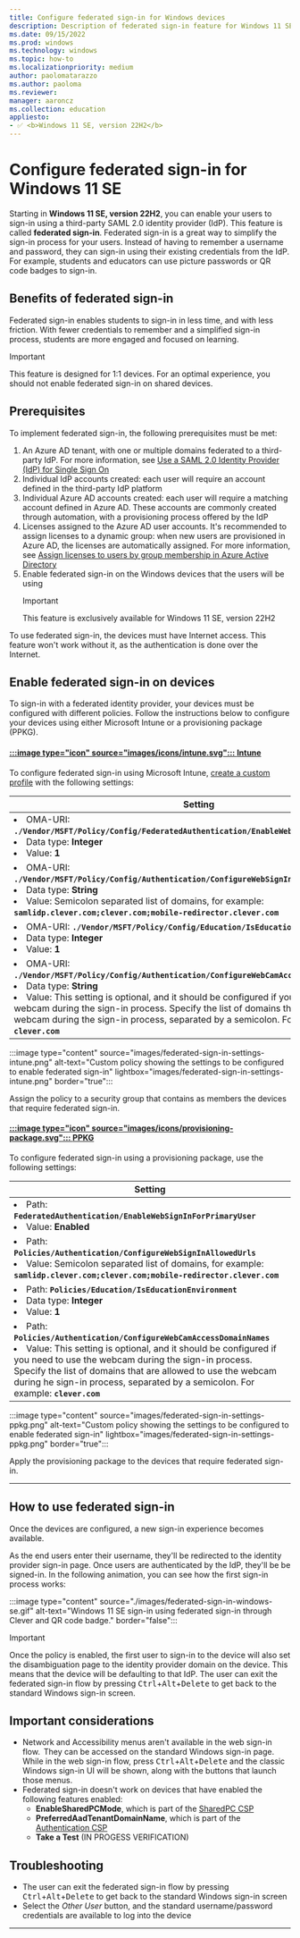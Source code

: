 ```yaml
---
title: Configure federated sign-in for Windows devices
description: Description of federated sign-in feature for Windows 11 SE and how to configure it via Intune
ms.date: 09/15/2022
ms.prod: windows
ms.technology: windows
ms.topic: how-to
ms.localizationpriority: medium
author: paolomatarazzo
ms.author: paoloma
ms.reviewer:
manager: aaroncz
ms.collection: education
appliesto:
- ✅ <b>Windows 11 SE, version 22H2</b>
---
```


<!-- MAXADO-6286399 -->
# Configure federated sign-in for Windows 11 SE

Starting in **Windows 11 SE, version 22H2**, you can enable your users to sign-in using a third-party SAML 2.0 identity provider (IdP). This feature is called **federated sign-in**. Federated sign-in is a great way to simplify the sign-in process for your users. Instead of having to remember a username and password, they can sign-in using their existing credentials from the IdP. For example, students and educators can use picture passwords or QR code badges to sign-in.

## Benefits of federated sign-in

Federated sign-in enables students to sign-in in less time, and with less friction.
With fewer credentials to remember and a simplified sign-in process, students are more engaged and focused on learning.
> [!IMPORTANT]
> This feature is designed for 1:1 devices. For an optimal experience, you should not enable federated sign-in on shared devices.

## Prerequisites

To implement federated sign-in, the following prerequisites must be met:

1. An Azure AD tenant, with one or multiple domains federated to a third-party IdP. For more information, see [Use a SAML 2.0 Identity Provider (IdP) for Single Sign On][AZ-1]
1. Individual IdP accounts created: each user will require an account defined in the third-party IdP platform
1. Individual Azure AD accounts created: each user will require a matching account defined in Azure AD. These accounts are commonly created through automation, with a provisioning process offered by the IdP
1. Licenses assigned to the Azure AD user accounts. It's recommended to assign licenses to a dynamic group: when new users are provisioned in Azure AD, the licenses are automatically assigned. For more information, see [Assign licenses to users by group membership in Azure Active Directory][AZ-2]
1. Enable federated sign-in on the Windows devices that the users will be using
    > [!IMPORTANT]
    > This feature is exclusively available for Windows 11 SE, version 22H2

To use federated sign-in, the devices must have Internet access. This feature won't work without it, as the authentication is done over the Internet.

## Enable federated sign-in on devices

To sign-in with a federated identity provider, your devices must be configured with different policies. Follow the instructions below to configure your devices using either Microsoft Intune or a provisioning package (PPKG).

#### [:::image type="icon" source="images/icons/intune.svg"::: **Intune**](#tab/intune)

To configure federated sign-in using Microsoft Intune, [create a custom profile][MEM-1] with the following settings:

| Setting |
|--------|
| <li> OMA-URI: **`./Vendor/MSFT/Policy/Config/FederatedAuthentication/EnableWebSignInForPrimaryUser`** </li><li>Data type: **Integer** </li><li>Value: **1**</li>|
| <li> OMA-URI: **`./Vendor/MSFT/Policy/Config/Authentication/ConfigureWebSignInAllowedUrls`** </li><li>Data type: **String** </li><li>Value: Semicolon separated list of domains, for example: **`samlidp.clever.com;clever.com;mobile-redirector.clever.com`**</li>|
| <li> OMA-URI: **`./Vendor/MSFT/Policy/Config/Education/IsEducationEnvironment`** </li><li>Data type: **Integer** </li><li>Value: **1**</li>|
| <li> OMA-URI: **`./Vendor/MSFT/Policy/Config/Authentication/ConfigureWebCamAccessDomainNames`** </li><li>Data type: **String** </li><li>Value: This setting is optional, and it should be configured if you need to use the webcam during the sign-in process. Specify the list of domains that re llowed to use the webcam during the sign-in process, separated by a semicolon. For example: **`clever.com`**</li>|

:::image type="content" source="images/federated-sign-in-settings-intune.png" alt-text="Custom policy showing the settings to be configured to enable federated sign-in" lightbox="images/federated-sign-in-settings-intune.png" border="true":::

Assign the policy to a security group that contains as members the devices that require federated sign-in.

#### [:::image type="icon" source="images/icons/provisioning-package.svg"::: **PPKG**](#tab/ppkg)

To configure federated sign-in using a provisioning package, use the following settings:

| Setting |
|--------|
| <li> Path: **`FederatedAuthentication/EnableWebSignInForPrimaryUser`** </li><li>Value: **Enabled**</li>|
| <li> Path: **`Policies/Authentication/ConfigureWebSignInAllowedUrls`** </li><li>Value: Semicolon separated list of domains, for example: **`samlidp.clever.com;clever.com;mobile-redirector.clever.com`**</li>|
| <li> Path: **`Policies/Education/IsEducationEnvironment`** </li><li>Data type: **Integer** </li><li>Value: **1**</li>|
| <li> Path: **`Policies/Authentication/ConfigureWebCamAccessDomainNames`** </li><li>Value: This setting is optional, and it should be configured if you need to use the webcam during the sign-in process. Specify the list of domains that are allowed to use the webcam during he sign-in process, separated by a semicolon. For example: **`clever.com`**</li>|

:::image type="content" source="images/federated-sign-in-settings-ppkg.png" alt-text="Custom policy showing the settings to be configured to enable federated sign-in" lightbox="images/federated-sign-in-settings-ppkg.png" border="true":::

Apply the provisioning package to the devices that require federated sign-in.

---

## How to use federated sign-in

Once the devices are configured, a new sign-in experience becomes available.

As the end users enter their username, they'll be redirected to the identity provider sign-in page. Once users are authenticated by the IdP, they'll be be signed-in. In the following animation, you can see how the first sign-in process works:

:::image type="content" source="./images/federated-sign-in-windows-se.gif" alt-text="Windows 11 SE sign-in using federated sign-in through Clever and QR code badge." border="false":::

> [!IMPORTANT]
> Once the policy is enabled, the first user to sign-in to the device will also set the disambiguation page to the identity provider domain on the device. This means that the device will be defaulting to that IdP. The user can exit the federated sign-in flow by pressing <kbd>Ctrl</kbd>+<kbd>Alt</kbd>+<kbd>Delete</kbd> to get back to the standard Windows sign-in screen.

## Important considerations

- Network and Accessibility menus aren't available in the web sign-in flow.  They can be accessed on the standard Windows sign-in page. While in the web sign-in flow, press <kbd>Ctrl</kbd>+<kbd>Alt</kbd>+<kbd>Delete</kbd> and the classic Windows sign-in UI will be shown, along with the buttons that launch those menus.  
- Federated sign-in doesn't work on devices that have enabled the following features enabled:
    - **EnableSharedPCMode**, which is part of the [SharedPC CSP][WIN-1]
    - **PreferredAadTenantDomainName**, which is part of the [Authentication CSP][WIN-2]
    - **Take a Test** (IN PROGESS VERIFICATION)

## Troubleshooting

- The user can exit the federated sign-in flow by pressing <kbd>Ctrl</kbd>+<kbd>Alt</kbd>+<kbd>Delete</kbd> to get back to the standard Windows sign-in screen
- Select the *Other User* button, and the standard username/password credentials are available to log into the device

-----------

[WIN-1]: /windows/client-management/mdm/sharedpc-csp
[WIN-2]: /windows/client-management/mdm/policy-csp-authentication

[MEM-1]: /mem/intune/configuration/custom-settings-windows-10

[AZ-1]: /azure/active-directory/hybrid/how-to-connect-fed-saml-idp
[AZ-2]: /azure/active-directory/enterprise-users/licensing-groups-assign